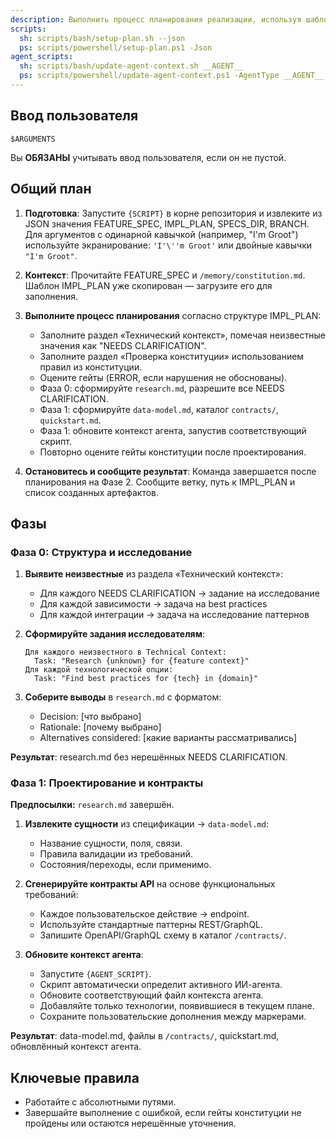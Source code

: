 ```yaml
---
description: Выполнить процесс планирования реализации, используя шаблон плана для генерации проектных артефактов.
scripts:
  sh: scripts/bash/setup-plan.sh --json
  ps: scripts/powershell/setup-plan.ps1 -Json
agent_scripts:
  sh: scripts/bash/update-agent-context.sh __AGENT__
  ps: scripts/powershell/update-agent-context.ps1 -AgentType __AGENT__
---
```


## Ввод пользователя

```text
$ARGUMENTS
```

Вы **ОБЯЗАНЫ** учитывать ввод пользователя, если он не пустой.

## Общий план

1. **Подготовка**: Запустите `{SCRIPT}` в корне репозитория и извлеките из JSON значения FEATURE_SPEC, IMPL_PLAN, SPECS_DIR, BRANCH. Для аргументов с одинарной кавычкой (например, "I'm Groot") используйте экранирование: `'I'\''m Groot'` или двойные кавычки `"I'm Groot"`.

2. **Контекст**: Прочитайте FEATURE_SPEC и `/memory/constitution.md`. Шаблон IMPL_PLAN уже скопирован — загрузите его для заполнения.

3. **Выполните процесс планирования** согласно структуре IMPL_PLAN:
   - Заполните раздел «Технический контекст», помечая неизвестные значения как "NEEDS CLARIFICATION".
   - Заполните раздел «Проверка конституции» использованием правил из конституции.
   - Оцените гейты (ERROR, если нарушения не обоснованы).
   - Фаза 0: сформируйте `research.md`, разрешите все NEEDS CLARIFICATION.
   - Фаза 1: сформируйте `data-model.md`, каталог `contracts/`, `quickstart.md`.
   - Фаза 1: обновите контекст агента, запустив соответствующий скрипт.
   - Повторно оцените гейты конституции после проектирования.

4. **Остановитесь и сообщите результат**: Команда завершается после планирования на Фазе 2. Сообщите ветку, путь к IMPL_PLAN и список созданных артефактов.

## Фазы

### Фаза 0: Структура и исследование

1. **Выявите неизвестные** из раздела «Технический контекст»:
   - Для каждого NEEDS CLARIFICATION → задание на исследование
   - Для каждой зависимости → задача на best practices
   - Для каждой интеграции → задача на исследование паттернов

2. **Сформируйте задания исследователям**:
   ```
   Для каждого неизвестного в Technical Context:
     Task: "Research {unknown} for {feature context}"
   Для каждой технологической опции:
     Task: "Find best practices for {tech} in {domain}"
   ```

3. **Соберите выводы** в `research.md` с форматом:
   - Decision: [что выбрано]
   - Rationale: [почему выбрано]
   - Alternatives considered: [какие варианты рассматривались]

**Результат**: research.md без нерешённых NEEDS CLARIFICATION.

### Фаза 1: Проектирование и контракты

**Предпосылки:** `research.md` завершён.

1. **Извлеките сущности** из спецификации → `data-model.md`:
   - Название сущности, поля, связи.
   - Правила валидации из требований.
   - Состояния/переходы, если применимо.

2. **Сгенерируйте контракты API** на основе функциональных требований:
   - Каждое пользовательское действие → endpoint.
   - Используйте стандартные паттерны REST/GraphQL.
   - Запишите OpenAPI/GraphQL схему в каталог `/contracts/`.

3. **Обновите контекст агента**:
   - Запустите `{AGENT_SCRIPT}`.
   - Скрипт автоматически определит активного ИИ-агента.
   - Обновите соответствующий файл контекста агента.
   - Добавляйте только технологии, появившиеся в текущем плане.
   - Сохраните пользовательские дополнения между маркерами.

**Результат**: data-model.md, файлы в `/contracts/`, quickstart.md, обновлённый контекст агента.

## Ключевые правила

- Работайте с абсолютными путями.
- Завершайте выполнение с ошибкой, если гейты конституции не пройдены или остаются нерешённые уточнения.
